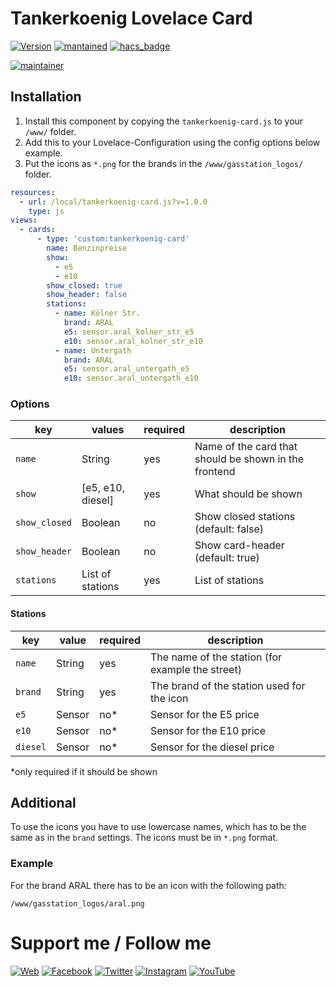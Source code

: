 ﻿# Tankerkoenig Lovelace Card

[![Version](https://img.shields.io/badge/version-1.0.0-green.svg?style=for-the-badge)](#) [![mantained](https://img.shields.io/maintenance/yes/2021.svg?style=for-the-badge)](#) [![hacs_badge](https://img.shields.io/badge/HACS-Custom-orange.svg?style=for-the-badge)](https://github.com/custom-components/hacs)

[![maintainer](https://img.shields.io/badge/maintainer-Goran%20Zunic%20%40panbachi-blue.svg?style=for-the-badge)](https://www.panbachi.de)

## Installation
1. Install this component by copying the `tankerkoenig-card.js` to your `/www/` folder.
2. Add this to your Lovelace-Configuration using the config options below example.
3. Put the icons as `*.png` for the brands in the `/www/gasstation_logos/` folder.

```yaml
resources:
  - url: /local/tankerkoenig-card.js?v=1.0.0
    type: js
views:
  - cards:
      - type: 'custom:tankerkoenig-card'
        name: Benzinpreise
        show:
          - e5
          - e10
        show_closed: true
        show_header: false
        stations:
          - name: Kölner Str.
            brand: ARAL
            e5: sensor.aral_kolner_str_e5
            e10: sensor.aral_kolner_str_e10
          - name: Untergath
            brand: ARAL
            e5: sensor.aral_untergath_e5
            e10: sensor.aral_untergath_e10
```

### Options
| key           | values            | required | description
|---------------|-------------------|----------|---
| `name`        | String            | yes      | Name of the card that should be shown in the frontend
| `show`        | [e5, e10, diesel] | yes      | What should be shown
| `show_closed` | Boolean           | no       | Show closed stations (default: false)
| `show_header` | Boolean           | no       | Show card-header (default: true)
| `stations`    | List of stations  | yes      | List of stations

#### Stations
| key      | value  | required | description
|----------|--------|----------|---
| `name`   | String | yes      | The name of the station (for example the street)
| `brand`  | String | yes      | The brand of the station used for the icon
| `e5`     | Sensor | no*      | Sensor for the E5 price
| `e10`    | Sensor | no*      | Sensor for the E10 price
| `diesel` | Sensor | no*      | Sensor for the diesel price

*only required if it should be shown

## Additional
To use the icons you have to use lowercase names, which has to be the same as in the `brand` settings. The icons must be in `*.png` format.

### Example
For the brand ARAL there has to be an icon with the following path:

`/www/gasstation_logos/aral.png`

# Support me / Follow me
[![Web](https://img.shields.io/badge/www-panbachi.de-blue.svg?style=flat-square&colorB=3d72a8&colorA=333333)](https://www.panbachi.de)
[![Facebook](https://img.shields.io/badge/-%40panbachi.de-blue.svg?style=flat-square&logo=facebook&colorB=3B5998&colorA=eee)](https://www.facebook.com/panbachi.de/)
[![Twitter](https://img.shields.io/badge/-%40panbachi-blue.svg?style=flat-square&logo=twitter&colorB=1DA1F2&colorA=eee)](https://twitter.com/panbachi)
[![Instagram](https://img.shields.io/badge/-%40panbachi.de-blue.svg?style=flat-square&logo=instagram&colorB=E4405F&colorA=eee)](http://instagram.com/panbachi.de)
[![YouTube](https://img.shields.io/badge/-%40panbachi-blue.svg?style=flat-square&logo=youtube&colorB=FF0000&colorA=eee&logoColor=FF0000)](https://www.youtube.com/channel/UCO7f2L7ZsDCpOtRfKnPqNow)
